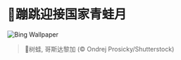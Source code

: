 # 🔖蹦跳迎接国家青蛙月

![Bing Wallpaper](https://www.bing.com/th?id=OHR.TicanFrog_ZH-CN8949758487_1920x1080.jpg&rf=LaDigue_1920x1080.jpg&pid=hp)

> 📝树蛙, 哥斯达黎加 (© Ondrej Prosicky/Shutterstock)
